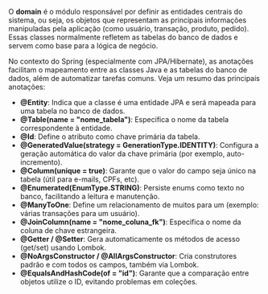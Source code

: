 O **domain** é o módulo responsável por definir as entidades centrais do sistema, ou seja, os objetos que representam as principais informações manipuladas pela aplicação (como usuário, transação, produto, pedido). Essas classes normalmente refletem as tabelas do banco de dados e servem como base para a lógica de negócio.

No contexto do Spring (especialmente com JPA/Hibernate), as anotações facilitam o mapeamento entre as classes Java e as tabelas do banco de dados, além de automatizar tarefas comuns. Veja um resumo das principais anotações:

- **@Entity**: Indica que a classe é uma entidade JPA e será mapeada para uma tabela no banco de dados.
- **@Table(name = "nome_tabela")**: Especifica o nome da tabela correspondente à entidade.
- **@Id**: Define o atributo como chave primária da tabela.
- **@GeneratedValue(strategy = GenerationType.IDENTITY)**: Configura a geração automática do valor da chave primária (por exemplo, auto-incremento).
- **@Column(unique = true)**: Garante que o valor do campo seja único na tabela (útil para e-mails, CPFs, etc).
- **@Enumerated(EnumType.STRING)**: Persiste enums como texto no banco, facilitando a leitura e manutenção.
- **@ManyToOne**: Define um relacionamento de muitos para um (exemplo: várias transações para um usuário).
- **@JoinColumn(name = "nome_coluna_fk")**: Especifica o nome da coluna de chave estrangeira.
- **@Getter / @Setter**: Gera automaticamente os métodos de acesso (get/set) usando Lombok.
- **@NoArgsConstructor / @AllArgsConstructor**: Cria construtores padrão e com todos os campos, também via Lombok.
- **@EqualsAndHashCode(of = "id")**: Garante que a comparação entre objetos utilize o ID, evitando problemas em coleções.
